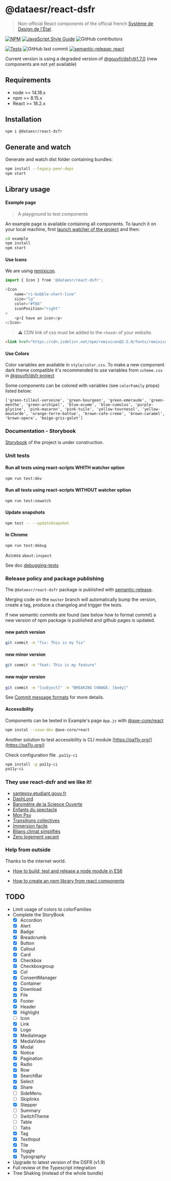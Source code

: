 # @dataesr/react-dsfr

> Non-official React components of the official french [Système de Design de l'État](https://gouvfr.atlassian.net/wiki/spaces/DB/overview?homepageId=145359476).

[![NPM](https://img.shields.io/npm/v/@dataesr/react-dsfr.svg)](https://www.npmjs.com/package/@dataesr/react-dsfr) [![JavaScript Style Guide](https://img.shields.io/badge/code_style-standard-brightgreen.svg)](https://standardjs.com) ![GitHub contributors](https://img.shields.io/github/contributors-anon/dataesr/react-dsfr?color=%23E52B50%20)

[![Tests](https://github.com/dataesr/react-dsfr/actions/workflows/tests.yml/badge.svg?branch=master)](https://github.com/dataesr/react-dsfr/actions/workflows/tests.yml) ![GitHub last commit](https://img.shields.io/github/last-commit/dataesr/react-dsfr?color=purple) [![semantic-release: react](https://img.shields.io/badge/semantic--release-react-e10079?logo=semantic-release)](https://github.com/semantic-release/semantic-release)

Current version is using a degraded version of [@gouvfr/dsfr@1.7.0](https://www.npmjs.com/package/@gouvfr/dsfr) (new components are not yet available)

## Requirements

* node >= 14.18.x
* npm >= 8.15.x
* React >= 18.2.x

## Installation

```bash
npm i @dataesr/react-dsfr
```

## Generate and watch

Generate and watch dist folder containing bundles:

```bash
npm install --legacy-peer-deps
npm start
```

## Library usage

#### Example page

> A playground to test components

An example page is available containing all components. To launch it on your local machine, first [launch watcher of the project](#generate-and-watch) and then:

```bash
cd example
npm install 
npm start
```

#### Use Icons

We are using [remixicon](https://remixicon.com/).

```javascript
import { Icon } from '@dataesr/react-dsfr';

<Icon
    name="ri-bubble-chart-line"
    size="lg"
    color="#f88"
    iconPosition="right"
>
    <p>I have an icon</p>
</Icon>
```

> :warning: CDN link of css must be added to the `<head>` of your website.  

```html
<link href="https://cdn.jsdelivr.net/npm/remixicon@2.5.0/fonts/remixicon.css" rel="stylesheet">
```

#### Use Colors

Color variables are available in `style/color.css`. To make a new component dark theme compatible it's recommended to use variables from `scheme.css` in [@gouvfr/dsfr project](https://www.npmjs.com/package/@gouvfr/dsfr)

Some components can be colored with variables (see `colorFamily` props) listed below:
```
['green-tilleul-verveine', 'green-bourgeon', 'green-emeraude', 'green-menthe', 'green-archipel', 'blue-ecume', 'blue-cumulus', 'purple-glycine', 'pink-macaron', 'pink-tuile', 'yellow-tournesol', 'yellow-moutarde', 'orange-terre-battue', 'brown-cafe-creme', 'brown-caramel', 'brown-opera', 'beige-gris-galet']
```

### Documentation - Storybook

[Storybook](https://dataesr.github.io/react-dsfr) of the project is under construction.



### Unit tests

#### Run all tests using react-scripts WHITH watcher option

```bash
npm run test:dev
```

#### Run all tests using react-scripts WITHOUT watcher option

```bash
npm run test:nowatch
```

#### Update snapshots

```bash
npm test -- --updateSnapshot
```

#### In Chrome

```bash
npm run test:debug
```

Access `about:inspect`

See doc [debugging-tests](https://create-react-app.dev/docs/debugging-tests/)



### Release policy and package publishing 

The `@dataesr/react-dsfr` package is published with [semantic-release](https://github.com/semantic-release/semantic-release).

Merging code on the `master` branch will automatically bump the version, create a tag, produce a changelog and trigger the tests.

If new semantic commits are found (see below how to format commit) a new version of npm package is published and github pages is updated.

#### new patch version
```bash
git commit -m "fix: This is my fix"
```

#### new minor version
```bash
git commit -m "feat: This is my feature"
```

#### new major version
```bash
git commit -m "[subject]" -m "BREAKING CHANGE: [body]"
```

See [Commit message formats](https://github.com/angular/angular/blob/master/CONTRIBUTING.md#-commit-message-format) for more details.

#### Accessibility

Components can be tested in Example's page `App.js` with [@axe-core/react](https://www.npmjs.com/package/@axe-core/react)

```bash
npm instal --save-dev @axe-core/react
```

Another solution to test accessibility is CLI module [https://pa11y.org/](https://pa11y.org/)

Check configuration file `.pa11y-ci`

```bash
npm install -g pa11y-ci
pa11y-ci
```

### They use react-dsfr and we like it!

* [santepsy.etudiant.gouv.fr](https://santepsy.etudiant.gouv.fr)
* [DashLord](https://dashlord.incubateur.net)
* [Baromètre de la Science Ouverte](https://barometredelascienceouverte.esr.gouv.fr)
* [Enfants du spectacle](https://enfants-du-spectacle.fabrique.social.gouv.fr)
* [Mon Psy](https://monpsy.sante.gouv.fr)
* [Transitions collectives](https://transitions-collectives.fabrique.social.gouv.fr)
* [Immersion facile](https://immersion-facile.beta.gouv.fr)
* [Bilans climat simplifiés](https://bilans-climat-simplifies.ademe.fr)
* [Zero logement vacant](https://zerologementvacant.beta.gouv.fr)


### Help from outside

Thanks to the internet world.

* [How to build, test and release a node module in ES6 ](https://dev.to/whitep4nth3r/how-to-build-test-and-release-a-node-module-in-es6-296b)

* [How to create an npm library from react components](https://dev.to/jimjunior/how-to-create-an-npm-library-from-react-components-2m2)


## TODO

* Limit usage of colors to colorFamilies
* Complete the StoryBook
    - [x] Accordion
    - [x] Alert
    - [x] Badge
    - [x] Breadcrumb
    - [x] Button
    - [x] Callout
    - [x] Card
    - [x] Checkbox
    - [x] Checkboxgroup
    - [x] Col
    - [x] ConsentManager
    - [x] Container
    - [x] Download
    - [x] File
    - [x] Footer
    - [x] Header
    - [x] Highlight
    - [ ] Icon
    - [x] Link
    - [x] Logo
    - [x] MediaImage
    - [x] MediaVideo
    - [x] Modal
    - [x] Notice
    - [x] Pagination
    - [x] Radio
    - [x] Row
    - [x] SearchBar
    - [x] Select
    - [x] Share
    - [ ] SideMenu
    - [ ] Skiplinks
    - [x] Stepper
    - [ ] Summary
    - [ ] SwitchTheme
    - [ ] Table
    - [ ] Tabs
    - [x] Tag
    - [x] TextInput
    - [x] Tile
    - [x] Toggle
    - [x] Typography
* Upgrade to latest version of the DSFR (v1.9)
* Full review ot the Typescript integration
* Tree Shaking (instead of the whole bundle)
